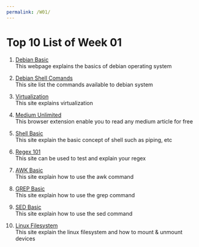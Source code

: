 ```yaml
---
permalink: /W01/
---
```

# Top 10 List of Week 01

1. [Debian Basic](https://www.debian.org/doc/manuals/debian-reference/ch01.en.html)<br>
This webpage explains the basics of debian operating system

2. [Debian Shell Comands](https://wiki.debian.org/ShellCommands)<br>
This site list the commands available to debian system

3. [Virtualization](https://www.networkworld.com/article/3234795/what-is-virtualization-definition-virtual-machine-hypervisor.html)<br>
This site explains virtualization

4. [Medium Unlimited](https://github.com/manojVivek/medium-unlimited)<br>
This browser extension enable you to read any medium article for free

5. [Shell Basic](https://swcarpentry.github.io/shell-novice/reference)<br>
This site explain the basic concept of shell such as piping, etc

6. [Regex 101](https://regex101.com/)<br>
This site can be used to test and explain your regex

7. [AWK Basic](https://www.tutorialspoint.com/awk/index.htm)<br>
This site explain how to use the awk command

8. [GREP Basic](https://www.opensourceforu.com/2012/06/beginners-guide-gnu-grep-basics/)<br>
This site explain how to use the grep command

9. [SED Basic](https://www.digitalocean.com/community/tutorials/the-basics-of-using-the-sed-stream-editor-to-manipulate-text-in-linux)<br>
This site explain how to use the sed command

10. [Linux Filesystem](https://developer.ibm.com/technologies/linux/tutorials/l-lpic1-104-3/)<br>
This site explain the linux filesystem and how to mount & unmount devices
